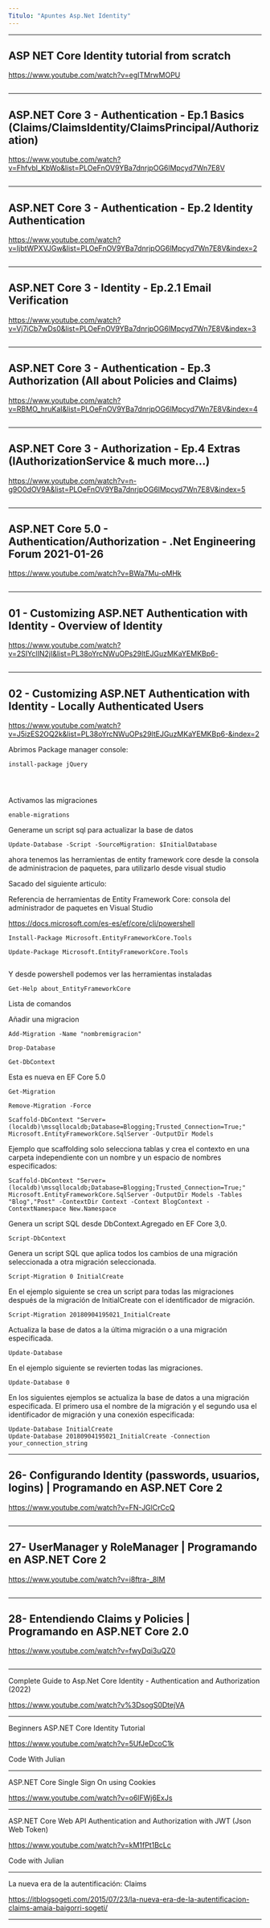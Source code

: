 ```yaml
---
Titulo: "Apuntes Asp.Net Identity"
---
```



____
## ASP NET Core Identity tutorial from scratch

https://www.youtube.com/watch?v=egITMrwMOPU


~~~

~~~
____
## ASP.NET Core 3 - Authentication - Ep.1 Basics (Claims/ClaimsIdentity/ClaimsPrincipal/Authorization)

https://www.youtube.com/watch?v=Fhfvbl_KbWo&list=PLOeFnOV9YBa7dnrjpOG6lMpcyd7Wn7E8V


~~~

~~~
____

## ASP.NET Core 3 - Authentication - Ep.2 Identity Authentication

https://www.youtube.com/watch?v=IjbtWPXVJGw&list=PLOeFnOV9YBa7dnrjpOG6lMpcyd7Wn7E8V&index=2



~~~

~~~
____
## ASP.NET Core 3 - Identity - Ep.2.1 Email Verification

https://www.youtube.com/watch?v=Vj7iCb7wDs0&list=PLOeFnOV9YBa7dnrjpOG6lMpcyd7Wn7E8V&index=3



~~~

~~~
____
## ASP.NET Core 3 - Authentication - Ep.3 Authorization (All about Policies and Claims)

https://www.youtube.com/watch?v=RBMO_hruKaI&list=PLOeFnOV9YBa7dnrjpOG6lMpcyd7Wn7E8V&index=4




~~~

~~~

____

## ASP.NET Core 3 - Authorization - Ep.4 Extras (IAuthorizationService & much more...)

https://www.youtube.com/watch?v=n-g9O0dOV9A&list=PLOeFnOV9YBa7dnrjpOG6lMpcyd7Wn7E8V&index=5




~~~

~~~

____
## ASP.NET Core 5.0 - Authentication/Authorization - .Net Engineering Forum 2021-01-26

https://www.youtube.com/watch?v=BWa7Mu-oMHk


~~~

~~~

____
## 01 - Customizing ASP.NET Authentication with Identity - Overview of Identity

https://www.youtube.com/watch?v=2SIYclIN2jI&list=PL38oYrcNWuOPs29ltEJGuzMKaYEMKBp6-




~~~

~~~

____
## 02 - Customizing ASP.NET Authentication with Identity - Locally Authenticated Users

https://www.youtube.com/watch?v=J5izES2OQ2k&list=PL38oYrcNWuOPs29ltEJGuzMKaYEMKBp6-&index=2



Abrimos Package manager console:
~~~
install-package jQuery




~~~

Activamos las migraciones
~~~
enable-migrations
~~~


Generame un script sql para actualizar la base de datos
~~~
Update-Database -Script -SourceMigration: $InitialDatabase
~~~

ahora tenemos las herramientas de entity framework core desde la consola de administracion de paquetes, para utilizarlo desde visual studio

Sacado del siguiente articulo:

Referencia de herramientas de Entity Framework Core: consola del administrador de paquetes en Visual Studio

https://docs.microsoft.com/es-es/ef/core/cli/powershell

~~~
Install-Package Microsoft.EntityFrameworkCore.Tools

Update-Package Microsoft.EntityFrameworkCore.Tools


~~~


Y desde powershell podemos ver las herramientas instaladas


~~~
Get-Help about_EntityFrameworkCore
~~~

Lista de comandos

Añadir una migracion
~~~
Add-Migration -Name "nombremigracion"
~~~


~~~
Drop-Database
~~~


~~~
Get-DbContext
~~~

Esta es nueva en EF Core 5.0
~~~
Get-Migration
~~~


~~~
Remove-Migration -Force
~~~

~~~
Scaffold-DbContext "Server=(localdb)\mssqllocaldb;Database=Blogging;Trusted_Connection=True;" Microsoft.EntityFrameworkCore.SqlServer -OutputDir Models
~~~

Ejemplo que scaffolding solo selecciona tablas y crea el contexto en una carpeta independiente con un nombre y un espacio de nombres especificados:

~~~
Scaffold-DbContext "Server=(localdb)\mssqllocaldb;Database=Blogging;Trusted_Connection=True;" Microsoft.EntityFrameworkCore.SqlServer -OutputDir Models -Tables "Blog","Post" -ContextDir Context -Context BlogContext -ContextNamespace New.Namespace
~~~
Genera un script SQL desde DbContext.Agregado en EF Core 3,0.
~~~
Script-DbContext
~~~

Genera un script SQL que aplica todos los cambios de una migración seleccionada a otra migración seleccionada.

~~~
Script-Migration 0 InitialCreate
~~~

En el ejemplo siguiente se crea un script para todas las migraciones después de la migración de InitialCreate con el identificador de migración.


~~~
Script-Migration 20180904195021_InitialCreate
~~~
Actualiza la base de datos a la última migración o a una migración especificada.



~~~
Update-Database
~~~
En el ejemplo siguiente se revierten todas las migraciones.

~~~
Update-Database 0
~~~
En los siguientes ejemplos se actualiza la base de datos a una migración especificada. El primero usa el nombre de la migración y el segundo usa el identificador de migración y una conexión especificada:


~~~
Update-Database InitialCreate
Update-Database 20180904195021_InitialCreate -Connection your_connection_string
~~~


____

## 26- Configurando Identity (passwords, usuarios, logins) | Programando en ASP.NET Core 2

https://www.youtube.com/watch?v=FN-JGlCrCcQ



~~~

~~~

____

## 27- UserManager y RoleManager | Programando en ASP.NET Core 2

https://www.youtube.com/watch?v=i8ftra-_8IM




~~~

~~~

____

## 28- Entendiendo Claims y Policies | Programando en ASP.NET Core 2.0

https://www.youtube.com/watch?v=fwyDqi3uQZ0



~~~

~~~

____

Complete Guide to Asp.Net Core Identity - Authentication and Authorization (2022)

https://www.youtube.com/watch?v%3DsogS0DtejVA

___

Beginners ASP.NET Core Identity Tutorial


https://www.youtube.com/watch?v=5UfJeDcoC1k

Code With Julian


___

ASP.NET Core Single Sign On using Cookies

https://www.youtube.com/watch?v=o6lFWj6ExJs

___

ASP.NET Core Web API Authentication and Authorization with JWT (Json Web Token)

https://www.youtube.com/watch?v=kM1fPt1BcLc

Code with Julian

___

La nueva era de la autentificación: Claims

https://itblogsogeti.com/2015/07/23/la-nueva-era-de-la-autentificacion-claims-amaia-baigorri-sogeti/

___








